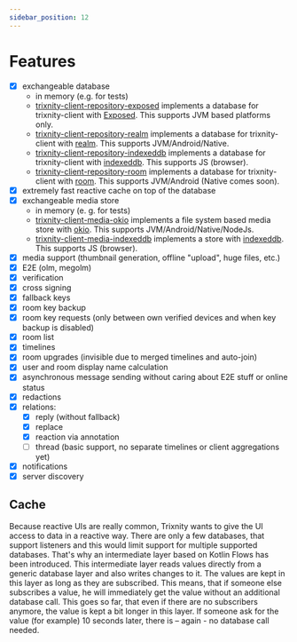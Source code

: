 ```yaml
---
sidebar_position: 12
---
```


# Features

- [x] exchangeable database
    - in memory (e.g. for tests)
    - [trixnity-client-repository-exposed](https://gitlab.com/trixnity/trixnity/-/tree/main/trixnity-client/trixnity-client-repository-exposed)
      implements a database for trixnity-client with [Exposed](https://github.com/JetBrains/Exposed).
      This supports JVM based platforms only.
    - [trixnity-client-repository-realm](https://gitlab.com/trixnity/trixnity/-/tree/main/trixnity-client/trixnity-client-repository-realm)
      implements a database for trixnity-client with [realm](https://github.com/realm/realm-kotlin).
      This supports JVM/Android/Native.
    - [trixnity-client-repository-indexeddb](https://gitlab.com/trixnity/trixnity/-/tree/main/trixnity-client/trixnity-client-repository-indexeddb)
      implements a database for trixnity-client with [indexeddb](https://github.com/JuulLabs/indexeddb).
      This supports JS (browser).
    - [trixnity-client-repository-room](https://gitlab.com/trixnity/trixnity/-/tree/main/trixnity-client/trixnity-client-repository-room)
      implements a database for trixnity-client
      with [room](https://developer.android.com/jetpack/androidx/releases/room).
      This supports JVM/Android (Native comes soon).
- [x] extremely fast reactive cache on top of the database
- [x] exchangeable media store
    - in memory (e. g. for tests)
    - [trixnity-client-media-okio](https://gitlab.com/trixnity/trixnity/-/tree/main/trixnity-client/trixnity-client-media-okio)
      implements a file system based media store with [okio](https://github.com/square/okio).
      This supports JVM/Android/Native/NodeJs.
    - [trixnity-client-media-indexeddb](https://gitlab.com/trixnity/trixnity/-/tree/main/trixnity-client/trixnity-client-media-indexeddb)
      implements a store with [indexeddb](https://github.com/JuulLabs/indexeddb).
      This supports JS (browser).
- [x] media support (thumbnail generation, offline "upload", huge files, etc.)
- [x] E2E (olm, megolm)
- [x] verification
- [x] cross signing
- [x] fallback keys
- [x] room key backup
- [x] room key requests (only between own verified devices and when key backup is disabled)
- [x] room list
- [x] timelines
- [x] room upgrades (invisible due to merged timelines and auto-join)
- [x] user and room display name calculation
- [x] asynchronous message sending without caring about E2E stuff or online status
- [x] redactions
- [x] relations:
    - [x] reply (without fallback)
    - [x] replace
    - [x] reaction via annotation
    - [ ] thread (basic support, no separate timelines or client aggregations yet)
- [x] notifications
- [x] server discovery

## Cache

Because reactive UIs are really common, Trixnity wants to give the UI access to data in a reactive way.
There are only a few databases, that support listeners and this would limit support for multiple supported
databases. That's why an intermediate layer based on Kotlin Flows has been introduced. This intermediate layer reads
values directly from
a generic database layer and also writes changes to it. The values are kept in this layer as long as they are
subscribed. This means, that if someone else subscribes a value, he will immediately get the value without an additional
database call. This goes so far, that even if there are no subscribers anymore, the value is kept a bit longer in
this layer. If someone ask for the value (for example) 10 seconds later, there is – again - no database call needed.